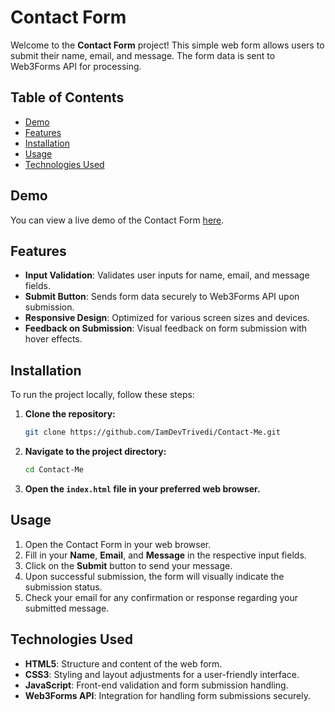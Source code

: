 # Contact Form

Welcome to the **Contact Form** project! This simple web form allows users to submit their name, email, and message. The form data is sent to Web3Forms API for processing.

## Table of Contents
- [Demo](#demo)
- [Features](#features)
- [Installation](#installation)
- [Usage](#usage)
- [Technologies Used](#technologies-used)

## Demo
You can view a live demo of the Contact Form [here](https://iamdevtrivedi.github.io/Contact-Me/).

## Features
- **Input Validation**: Validates user inputs for name, email, and message fields.
- **Submit Button**: Sends form data securely to Web3Forms API upon submission.
- **Responsive Design**: Optimized for various screen sizes and devices.
- **Feedback on Submission**: Visual feedback on form submission with hover effects.

## Installation
To run the project locally, follow these steps:

1. **Clone the repository:**
    ```sh
    git clone https://github.com/IamDevTrivedi/Contact-Me.git
    ```
2. **Navigate to the project directory:**
    ```sh
    cd Contact-Me
    ```
3. **Open the `index.html` file in your preferred web browser.**

## Usage
1. Open the Contact Form in your web browser.
2. Fill in your **Name**, **Email**, and **Message** in the respective input fields.
3. Click on the **Submit** button to send your message.
4. Upon successful submission, the form will visually indicate the submission status.
5. Check your email for any confirmation or response regarding your submitted message.

## Technologies Used
- **HTML5**: Structure and content of the web form.
- **CSS3**: Styling and layout adjustments for a user-friendly interface.
- **JavaScript**: Front-end validation and form submission handling.
- **Web3Forms API**: Integration for handling form submissions securely.

